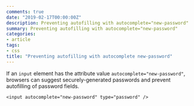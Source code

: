 ```yaml
---
comments: true
date: "2019-02-17T00:00:00Z"
description: Preventing autofilling with autocomplete="new-password"
summary: Preventing autofilling with autocomplete="new-password"
categories:
- article
tags:
- css
title: "Preventing autofilling with autocomplete new-password"
---
```


If an `input` element has the attribute value `autocomplete="new-password"`, browsers can suggest securely-generated passwords and prevent autofilling of password fields.

```
<input autocomplete="new-password" type="password" />
```